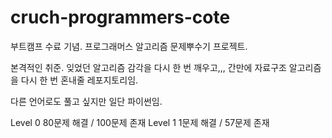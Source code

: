 # cruch-programmers-cote

부트캠프 수료 기념. 프로그래머스 알고리즘 문제뿌수기 프로젝트.

본격적인 취준.
잊었던 알고리즘 감각을 다시 한 번 깨우고,,,
간만에 자료구조 알고리즘을 다시 한 번 혼내줄 레포지토리임.

다른 언어로도 풀고 싶지만 일단 파이썬임.

Level 0 80문제 해결 / 100문제 존재
Level 1 1문제 해결 / 57문제 존재
